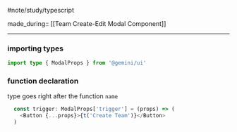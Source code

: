 #note/study/typescript

made_during:: [[Team Create-Edit Modal Component]]
___
### importing types

```ts
import type { ModalProps } from '@gemini/ui'
```

### function declaration

type goes right after the function `name`

```ts
  const trigger: ModalProps['trigger'] = (props) => (
    <Button {...props}>{t('Create Team')}</Button>
  )
```
